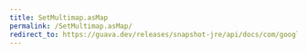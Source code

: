 ```yaml
---
title: SetMultimap.asMap
permalink: /SetMultimap.asMap/
redirect_to: https://guava.dev/releases/snapshot-jre/api/docs/com/google/common/collect/SetMultimap.html#asMap--
---
```


